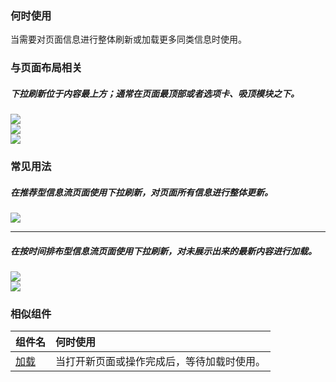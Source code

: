 

### 何时使用

当需要对页面信息进行整体刷新或加载更多同类信息时使用。

### 与页面布局相关

##### 下拉刷新位于内容最上方；通常在页面最顶部或者选项卡、吸顶模块之下。

<div class="legend">
  
  <div class="item">
    <img src="https://oteam-tdesign-1258344706.cos.ap-guangzhou.myqcloud.com/site/design/mobile-guide/pulldownrefresh%201-1.png" />
  </div>
  
  <div class="item">
    <img src="https://oteam-tdesign-1258344706.cos.ap-guangzhou.myqcloud.com/site/design/mobile-guide/pulldownrefresh%201-2.png" />
  </div> 
  
</div>

<div class="legend">
  
  <div class="item">
    <img src="https://oteam-tdesign-1258344706.cos.ap-guangzhou.myqcloud.com/site/design/mobile-guide/pulldownrefresh%201-3.png" />
  </div>
</div>

### 常见用法

##### 在推荐型信息流页面使用下拉刷新，对页面所有信息进行整体更新。

<div class="legend">
  <div class="item">
    <img src="https://oteam-tdesign-1258344706.cos.ap-guangzhou.myqcloud.com/site/design/mobile-guide/pulldownrefresh%202.png" />
  </div>
</div>

<hr />

##### 在按时间排布型信息流页面使用下拉刷新，对未展示出来的最新内容进行加载。

<div class="legend">
  <div class="item">
    <img src="https://oteam-tdesign-1258344706.cos.ap-guangzhou.myqcloud.com/site/design/mobile-guide/pulldownrefresh%203-1.png" />
    <em></em>
  </div>
  <div class="item">
    <img src="https://oteam-tdesign-1258344706.cos.ap-guangzhou.myqcloud.com/site/design/mobile-guide/pulldownrefresh%203-2.png" />
    <em></em>
  </div>
</div>


### 相似组件

| 组件名 | 何时使用                             |
| :----- | :----------------------------------- |
| [加载](./loading) |当打开新页面或操作完成后，等待加载时使用。|

